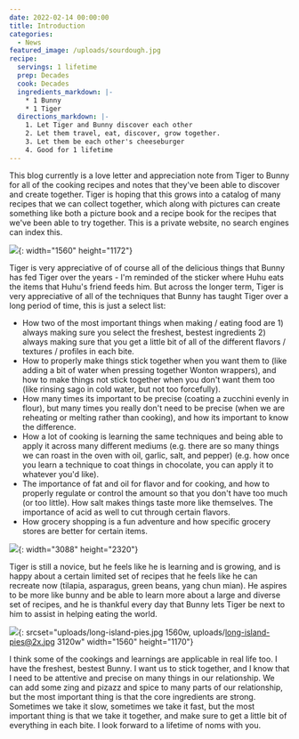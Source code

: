 ```yaml
---
date: 2022-02-14 00:00:00
title: Introduction
categories:
  - News
featured_image: /uploads/sourdough.jpg
recipe:
  servings: 1 lifetime
  prep: Decades
  cook: Decades
  ingredients_markdown: |-
    * 1 Bunny
    * 1 Tiger
  directions_markdown: |-
    1. Let Tiger and Bunny discover each other
    2. Let them travel, eat, discover, grow together.
    3. Let them be each other's cheeseburger
    4. Good for 1 lifetime
---
```


This blog currently is a love letter and appreciation note from Tiger to Bunny for all of the cooking recipes and notes that they've been able to discover and create together. Tiger is hoping that this grows into a catalog of many recipes that we can collect together, which along with pictures can create something like both a picture book and a recipe book for the recipes that we've been able to try together. This is a private website, no search engines can index this.

![](uploads/thanksgiving-meal.jpg){: width="1560" height="1172"}

Tiger is very appreciative of of course all of the delicious things that Bunny has fed Tiger over the years - I'm reminded of the sticker where Huhu eats the items that Huhu's friend feeds him. But across the longer term, Tiger is very appreciative of all of the techniques that Bunny has taught Tiger over a long period of time, this is just a select list:

* How two of the most important things when making / eating food are 1) always making sure you select the freshest, bestest ingredients 2) always making sure that you get a little bit of all of the different flavors / textures / profiles in each bite.
* How to properly make things stick together when you want them to (like adding a bit of water when pressing together Wonton wrappers), and how to make things not stick together when you don't want them too (like rinsing sago in cold water, but not too forcefully).
* How many times its important to be precise (coating a zucchini evenly in flour), but many times you really don't need to be precise (when we are reheating or melting rather than cooking), and how its important to know the difference.
* How a lot of cooking is learning the same techniques and being able to apply it across many different mediums (e.g. there are so many things we can roast in the oven with oil, garlic, salt, and pepper) (e.g. how once you learn a technique to coat things in chocolate, you can apply it to whatever you'd like).
* The importance of fat and oil for flavor and for cooking, and how to properly regulate or control the amount so that you don't have too much (or too little). How salt makes things taste more like themselves. The importance of acid as well to cut through certain flavors.
* How grocery shopping is a fun adventure and how specific grocery stores are better for certain items.

![](uploads/trader-joes-haul.jpg){: width="3088" height="2320"}

Tiger is still a novice, but he feels like he is learning and is growing, and is happy about a certain limited set of recipes that he feels like he can recreate now (tilapia, asparagus, green beans, yang chun mian). He aspires to be more like bunny and be able to learn more about a large and diverse set of recipes, and he is thankful every day that Bunny lets Tiger be next to him to assist in helping eating the world.

![](uploads/long-island-pies.jpg){: srcset="uploads/long-island-pies.jpg 1560w, uploads/long-island-pies@2x.jpg 3120w" width="1560" height="1170"}

I think some of the cookings and learnings are applicable in real life too. I have the freshest, bestest Bunny. I want us to stick together, and I know that I need to be attentive and precise on many things in our relationship. We can add some zing and pizazz and spice to many parts of our relationship, but the most important thing is that the core ingredients are strong. Sometimes we take it slow, sometimes we take it fast, but the most important thing is that we take it together, and make sure to get a little bit of everything in each bite. I look forward to a lifetime of noms with you.
